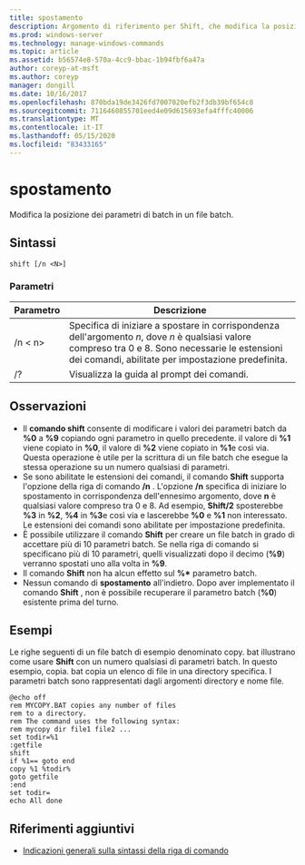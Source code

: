 ```yaml
---
title: spostamento
description: Argomento di riferimento per Shift, che modifica la posizione dei parametri batch in un file batch.
ms.prod: windows-server
ms.technology: manage-windows-commands
ms.topic: article
ms.assetid: b56574e8-570a-4cc9-bbac-1b94fbf6a47a
author: coreyp-at-msft
ms.author: coreyp
manager: dongill
ms.date: 10/16/2017
ms.openlocfilehash: 870bda19de3426fd7007020efb2f3db39bf654c8
ms.sourcegitcommit: 7116460855701eed4e09d615693efa4fffc40006
ms.translationtype: MT
ms.contentlocale: it-IT
ms.lasthandoff: 05/15/2020
ms.locfileid: "83433165"
---
```

# <a name="shift"></a>spostamento

Modifica la posizione dei parametri di batch in un file batch.



## <a name="syntax"></a>Sintassi

```
shift [/n <N>]
```

### <a name="parameters"></a>Parametri

|Parametro|Descrizione|
|---------|-----------|
|/n \< n>|Specifica di iniziare a spostare in corrispondenza dell'argomento *n*, dove *n* è qualsiasi valore compreso tra 0 e 8. Sono necessarie le estensioni dei comandi, abilitate per impostazione predefinita.|
|/?|Visualizza la guida al prompt dei comandi.|

## <a name="remarks"></a>Osservazioni

- Il **comando shift** consente di modificare i valori dei parametri batch da **%0** a **%9** copiando ogni parametro in quello precedente. il valore di **%1** viene copiato in **%0**, il valore di **%2** viene copiato in **%1**e così via. Questa operazione è utile per la scrittura di un file batch che esegue la stessa operazione su un numero qualsiasi di parametri.
- Se sono abilitate le estensioni dei comandi, il comando **Shift** supporta l'opzione della riga di comando **/n** . L'opzione **/n** specifica di iniziare lo spostamento in corrispondenza dell'ennesimo argomento, dove **n** è qualsiasi valore compreso tra 0 e 8. Ad esempio, **Shift/2** sposterebbe **%3** in **%2**, **%4** in **%3**e così via e lascerebbe **%0** e **%1** non interessato. Le estensioni dei comandi sono abilitate per impostazione predefinita.
- È possibile utilizzare il comando **Shift** per creare un file batch in grado di accettare più di 10 parametri batch. Se nella riga di comando si specificano più di 10 parametri, quelli visualizzati dopo il decimo (**%9**) verranno spostati uno alla volta in **%9**.
- Il comando **Shift** non ha alcun effetto sul **%\*** parametro batch.
- Nessun comando di **spostamento** all'indietro. Dopo aver implementato il comando **Shift** , non è possibile recuperare il parametro batch (**%0**) esistente prima del turno.

## <a name="examples"></a>Esempi

Le righe seguenti di un file batch di esempio denominato copy. bat illustrano come usare **Shift** con un numero qualsiasi di parametri batch. In questo esempio, copia. bat copia un elenco di file in una directory specifica. I parametri batch sono rappresentati dagli argomenti directory e nome file.
```
@echo off 
rem MYCOPY.BAT copies any number of files
rem to a directory.
rem The command uses the following syntax:
rem mycopy dir file1 file2 ... 
set todir=%1
:getfile
shift
if %1== goto end
copy %1 %todir%
goto getfile
:end
set todir=
echo All done
```

## <a name="additional-references"></a>Riferimenti aggiuntivi

- [Indicazioni generali sulla sintassi della riga di comando](command-line-syntax-key.md)
